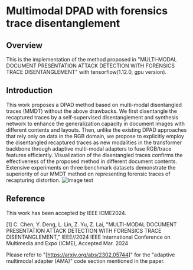 # Multimodal DPAD with forensics trace disentanglement
## Overview
This is the implementation of the method proposed in "MULTI-MODAL DOCUMENT PRESENTATION ATTACK DETECTION WITH FORENSICS TRACE DISENTANGLEMENT" with tensorflow(1.12.0, gpu version).

## Introduction
This work proposes a DPAD method based on multi-modal disentangled traces (MMDT) without the above drawbacks. We first disentangle the recaptured traces by a self-supervised disentanglement and synthesis network to enhance the generalization capacity in document images with different contents and layouts. Then, unlike the existing DPAD approaches that rely only on data in the RGB domain, we propose to explicitly employ the disentangled recaptured traces as new modalities in the transformer backbone through adaptive multi-modal adapters to fuse RGB/trace features efficiently. Visualization of the disentangled traces confirms the effectiveness of the proposed method in different document contents. Extensive experiments on three benchmark datasets demonstrate the superiority of our MMDT method on representing forensic traces of recapturing distortion.
![Image text](https://github.com/chenlewis/Multimodal-DPAD-with-forensics-trace-disentanglement/pic/Disentanglement_network.png)

## Reference
This work has been accepted by IEEE ICME2024.

[1] C. Chen, Y. Deng, L. Lin, Z. Yu, Z. Lai, "MULTI-MODAL DOCUMENT PRESENTATION ATTACK DETECTION WITH FORENSICS TRACE DISENTANGLEMENT," IEEE//2024 IEEE International Conference on Multimedia and Expo (ICME), Accepted Mar. 2024

Please refer to "[https://arxiv.org/abs/2302.05744]" for the "adaptive multimodal adapter (AMA)" code section mentioned in the paper.
